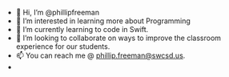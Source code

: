 - 👋 Hi, I’m @phillipfreeman
- 👀 I’m interested in learning more about Programming
- 🌱 I’m currently learning to code in Swift.
- 💞️ I’m looking to collaborate on ways to improve the classroom experience for our students.
- 📫 You can reach me @ phillip.freeman@swcsd.us.  
- 

<!---
phillipfreeman/phillipfreeman is a ✨ special ✨ repository because its `README.md` (this file) appears on your GitHub profile.
You can click the Preview link to take a look at your changes.
--->
